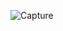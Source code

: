 ![Capture](https://user-images.githubusercontent.com/78867415/116241835-f4d32f00-a782-11eb-8306-094ebe148581.PNG)
